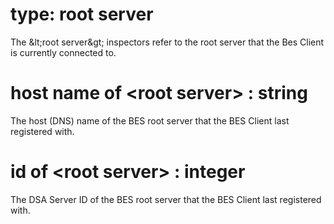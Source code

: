 # type: root server

The &amp;lt;root server&amp;gt; inspectors refer to the root server that the Bes Client is currently connected to.

# host name of &lt;root server&gt; : string

The host (DNS) name of the BES root server that the BES Client last registered with.

# id of &lt;root server&gt; : integer

The DSA Server ID of the BES root server that the BES Client last registered with.
